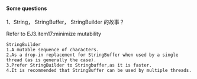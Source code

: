 #### Some questions

1、String， StringBuffer， StringBuilder 的故事？

Refer to EJ3.item17:minimize mutability

```
StringBuilder 
1.A mutable sequence of characters. 
2.As a drop-in replacement for StringBuffer when used by a single thread (as is generally the case).
3.Prefer StringBuilder to Stringbuffer,as it is faster.
4.It is recommended that StringBuffer can be used by multiple threads.
```

